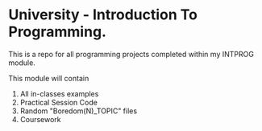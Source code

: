 # University - Introduction To Programming.
This is a repo for all programming projects
completed within my INTPROG module.

This module will contain

1. All in-classes examples
2. Practical Session Code
3. Random "Boredom(N)_TOPIC" files
4. Coursework

